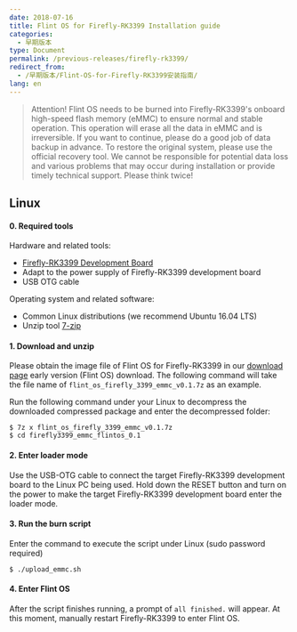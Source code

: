 ```yaml
---
date: 2018-07-16
title: Flint OS for Firefly-RK3399 Installation guide
categories:
  - 早期版本
type: Document
permalink: /previous-releases/firefly-rk3399/
redirect_from:
  - /早期版本/Flint-OS-for-Firefly-RK3399安装指南/
lang: en
---
```

> Attention! Flint OS needs to be burned into Firefly-RK3399's onboard high-speed flash memory (eMMC) to ensure normal and stable operation. This operation will erase all the data in eMMC and is irreversible. If you want to continue, please do a good job of data backup in advance. To restore the original system, please use the official recovery tool. We cannot be responsible for potential data loss and various problems that may occur during installation or provide timely technical support. Please think twice!

## Linux

#### 0. Required tools

Hardware and related tools:
* [Firefly-RK3399 Development Board](http://www.t-firefly.com/product/rk3399.html)
* Adapt to the power supply of Firefly-RK3399 development board
* USB OTG cable

Operating system and related software:
* Common Linux distributions (we recommend Ubuntu 16.04 LTS)
* Unzip tool [7-zip](http://www.7-zip.org/)

#### 1. Download and unzip

Please obtain the image file of Flint OS for Firefly-RK3399 in our [download page](https://fydeos.com/download/) early version (Flint OS) download. The following command will take the file name of `flint_os_firefly_3399_emmc_v0.1.7z` as an example.

Run the following command under your Linux to decompress the downloaded compressed package and enter the decompressed folder:

```
$ 7z x flint_os_firefly_3399_emmc_v0.1.7z
$ cd firefly3399_emmc_flintos_0.1
```

#### 2. Enter loader mode

Use the USB-OTG cable to connect the target Firefly-RK3399 development board to the Linux PC being used. Hold down the RESET button and turn on the power to make the target Firefly-RK3399 development board enter the loader mode.

#### 3. Run the burn script

Enter the command to execute the script under Linux (sudo password required)

```
$ ./upload_emmc.sh
```

#### 4. Enter Flint OS

After the script finishes running, a prompt of `all finished.` will appear. At this moment, manually restart Firefly-RK3399 to enter Flint OS.
